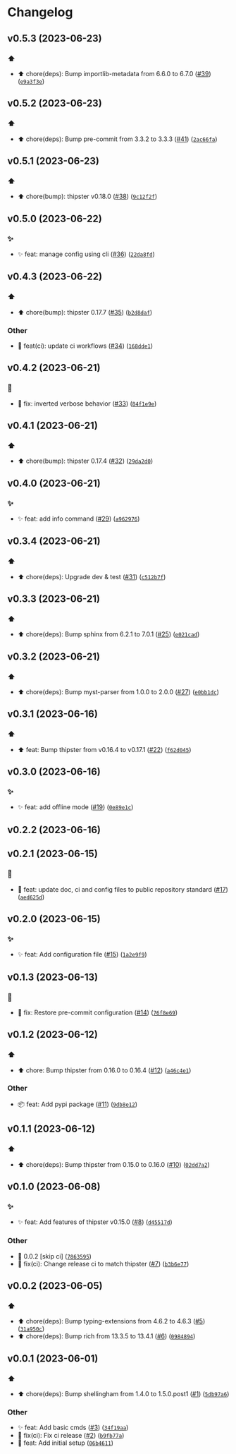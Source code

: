 # Changelog

<!--next-version-placeholder-->

## v0.5.3 (2023-06-23)

### :arrow_up:

* :arrow_up: chore(deps): Bump importlib-metadata from 6.6.0 to 6.7.0 ([#39](https://github.com/THipster/THipster-cli/issues/39)) ([`e9a3f3e`](https://github.com/THipster/THipster-cli/commit/e9a3f3ea0043d41fe4ccb6b02b6aa140872c74ea))

## v0.5.2 (2023-06-23)

### :arrow_up:

* :arrow_up: chore(deps): Bump pre-commit from 3.3.2 to 3.3.3 ([#41](https://github.com/THipster/THipster-cli/issues/41)) ([`2ac66fa`](https://github.com/THipster/THipster-cli/commit/2ac66fa56ee9a782e778c2b9b750e42cd56dbd3b))

## v0.5.1 (2023-06-23)

### :arrow_up:

* :arrow_up: chore(bump): thipster v0.18.0 ([#38](https://github.com/THipster/THipster-cli/issues/38)) ([`9c12f2f`](https://github.com/THipster/THipster-cli/commit/9c12f2f6d98007fedc34fd04b894156d45f985e1))

## v0.5.0 (2023-06-22)

### :sparkles:

* :sparkles: feat: manage config using cli ([#36](https://github.com/THipster/THipster-cli/issues/36)) ([`22da8fd`](https://github.com/THipster/THipster-cli/commit/22da8fd203477a4825c07a7a0f0f8e8e8dcf8452))

## v0.4.3 (2023-06-22)

### :arrow_up:

* :arrow_up: chore(bump): thipster 0.17.7 ([#35](https://github.com/THipster/THipster-cli/issues/35)) ([`b2d8daf`](https://github.com/THipster/THipster-cli/commit/b2d8dafad07b75614bd8590bcf9f303bcb19eeca))

### Other

* :green_heart: feat(ci): update ci workflows ([#34](https://github.com/THipster/THipster-cli/issues/34)) ([`168dde1`](https://github.com/THipster/THipster-cli/commit/168dde1b2b2e3b6fceefeea80c888fb388aa251c))

## v0.4.2 (2023-06-21)

### :bug:

* :bug: fix: inverted verbose behavior ([#33](https://github.com/THipster/THipster-cli/issues/33)) ([`84f1e9e`](https://github.com/THipster/THipster-cli/commit/84f1e9ed3e36dacba79745e754773bbbd3b4d534))

## v0.4.1 (2023-06-21)

### :arrow_up:

* :arrow_up: chore(bump): thipster 0.17.4 ([#32](https://github.com/THipster/THipster-cli/issues/32)) ([`29da2d0`](https://github.com/THipster/THipster-cli/commit/29da2d06ca0b26e93b8d9d3c5396010ccd4adbd4))

## v0.4.0 (2023-06-21)

### :sparkles:

* :sparkles: feat: add info command ([#29](https://github.com/THipster/THipster-cli/issues/29)) ([`a962976`](https://github.com/THipster/THipster-cli/commit/a962976c02d756cf079e0e77d3d9c48f0b8f949a))

## v0.3.4 (2023-06-21)

### :arrow_up:

* :arrow_up: chore(deps): Upgrade dev & test ([#31](https://github.com/THipster/THipster-cli/issues/31)) ([`c512b7f`](https://github.com/THipster/THipster-cli/commit/c512b7f7a9eb95f1102cd72447a34ab33a1ee47d))

## v0.3.3 (2023-06-21)

### :arrow_up:

* :arrow_up: chore(deps): Bump sphinx from 6.2.1 to 7.0.1 ([#25](https://github.com/THipster/THipster-cli/issues/25)) ([`e021cad`](https://github.com/THipster/THipster-cli/commit/e021cad67cdda65ef3bd70f6ace08faddf2acc0e))

## v0.3.2 (2023-06-21)

### :arrow_up:

* :arrow_up: chore(deps): Bump myst-parser from 1.0.0 to 2.0.0 ([#27](https://github.com/THipster/THipster-cli/issues/27)) ([`e0bb1dc`](https://github.com/THipster/THipster-cli/commit/e0bb1dca80c330a04e9975a2ebeb775ae39d55e1))

## v0.3.1 (2023-06-16)

### :arrow_up:

* :arrow_up: feat: Bump thipster from v0.16.4 to v0.17.1 ([#22](https://github.com/THipster/THipster-cli/issues/22)) ([`f62d045`](https://github.com/THipster/THipster-cli/commit/f62d0458e71c418bda29938772142176ca888ec4))

## v0.3.0 (2023-06-16)

### :sparkles:

* :sparkles: feat: add offline mode ([#19](https://github.com/THipster/THipster-cli/issues/19)) ([`0e89e1c`](https://github.com/THipster/THipster-cli/commit/0e89e1c671ce1b4c30673adc9ac70366e70af7cb))

## v0.2.2 (2023-06-16)



## v0.2.1 (2023-06-15)

### :wrench:

* :wrench: feat: update doc, ci and config files to public repository standard ([#17](https://github.com/THipster/THipster-cli/issues/17)) ([`aed625d`](https://github.com/THipster/THipster-cli/commit/aed625ddc477aaadcd0a8e5dae7150369b6775ef))

## v0.2.0 (2023-06-15)

### :sparkles:

* :sparkles: feat: Add configuration file ([#15](https://github.com/THipster/THipster-cli/issues/15)) ([`1a2e9f9`](https://github.com/THipster/THipster-cli/commit/1a2e9f96971fd7dfa9babbc650884d95760e07c6))

## v0.1.3 (2023-06-13)

### :wrench:

* :wrench: fix: Restore pre-commit configuration ([#14](https://github.com/THipster/THipster-cli/issues/14)) ([`76f8e69`](https://github.com/THipster/THipster-cli/commit/76f8e69b4a7154687ba7d1e62f7911d4b75a9bac))

## v0.1.2 (2023-06-12)

### :arrow_up:

* :arrow_up: chore: Bump thipster from 0.16.0 to 0.16.4 ([#12](https://github.com/THipster/THipster-cli/issues/12)) ([`a46c4e1`](https://github.com/THipster/THipster-cli/commit/a46c4e117dbeff148369ef108e828b06339b4c2d))

### Other

* :package: feat: Add pypi package ([#11](https://github.com/THipster/THipster-cli/issues/11)) ([`9db8e12`](https://github.com/THipster/THipster-cli/commit/9db8e12c48232807c4b2e94512680d7c0aa0fa35))

## v0.1.1 (2023-06-12)

### :arrow_up:

* :arrow_up: chore(deps): Bump thipster from 0.15.0 to 0.16.0 ([#10](https://github.com/THipster/THipster-cli/issues/10)) ([`02dd7a2`](https://github.com/THipster/THipster-cli/commit/02dd7a2d2c038766175ae7a2cf6310683300da6b))

## v0.1.0 (2023-06-08)

### :sparkles:

* :sparkles: feat: Add features of thipster v0.15.0 ([#8](https://github.com/THipster/THipster-cli/issues/8)) ([`d45517d`](https://github.com/THipster/THipster-cli/commit/d45517d9bd3a5361d105a3b146c5b2360e444c04))

### Other

* :bookmark: 0.0.2 [skip ci] ([`7863595`](https://github.com/THipster/THipster-cli/commit/7863595ddb555dfa0e01a92c1b8fe72f1b6c4fb7))
* :green_heart: fix(ci): Change release ci to match thipster ([#7](https://github.com/THipster/THipster-cli/issues/7)) ([`b3b6e77`](https://github.com/THipster/THipster-cli/commit/b3b6e77cb8ec374682b7e170b43b5bb166283f40))

## v0.0.2 (2023-06-05)
### :arrow_up:

* :arrow_up: chore(deps): Bump typing-extensions from 4.6.2 to 4.6.3 ([#5](https://github.com/THipster/THipster-cli/issues/5)) ([`31a950c`](https://github.com/THipster/THipster-cli/commit/31a950c6425016e3bd20134e07787cf497380973))
* :arrow_up: chore(deps): Bump rich from 13.3.5 to 13.4.1 ([#6](https://github.com/THipster/THipster-cli/issues/6)) ([`0984894`](https://github.com/THipster/THipster-cli/commit/0984894724b27356537d991e4fcd920b18078e36))

## v0.0.1 (2023-06-01)
### :arrow_up:

* :arrow_up: chore(deps): Bump shellingham from 1.4.0 to 1.5.0.post1 ([#1](https://github.com/THipster/THipster-cli/issues/1)) ([`5db97a6`](https://github.com/THipster/THipster-cli/commit/5db97a60db26b571571300d8fc9df0b3db92710b))

### Other

* ✨ feat: Add basic cmds ([#3](https://github.com/THipster/THipster-cli/issues/3)) ([`34f19aa`](https://github.com/THipster/THipster-cli/commit/34f19aaa65895e17c4b3f62fce59c560ae92f72a))
* 💚 fix(ci): Fix ci release ([#2](https://github.com/THipster/THipster-cli/issues/2)) ([`b9fb77a`](https://github.com/THipster/THipster-cli/commit/b9fb77a235beb00562be4ee0dfeef920bfa150cd))
* :tada: feat: Add initial setup ([`06b4611`](https://github.com/THipster/THipster-cli/commit/06b46110b56b84ecd459b0d18757e08ae427d9b4))
